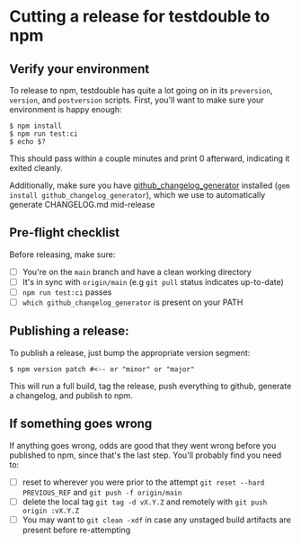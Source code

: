 # Cutting a release for testdouble to npm

## Verify your environment

To release to npm, testdouble has quite a lot going on in its `preversion`, `version`,
and `postversion` scripts. First, you'll want to make sure your environment is happy
enough:

```
$ npm install
$ npm run test:ci
$ echo $?
```

This should pass within a couple minutes and print 0 afterward, indicating it exited
cleanly.

Additionally, make sure you have [github_changelog_generator](https://github.com/skywinder/github-changelog-generator)
installed (`gem install github_changelog_generator`), which we use to automatically generate CHANGELOG.md mid-release

## Pre-flight checklist

Before releasing, make sure:

- [ ] You're on the `main` branch and have a clean working directory
- [ ] It's in sync with `origin/main` (e.g `git pull` status indicates up-to-date)
- [ ] `npm run test:ci` passes
- [ ] `which github_changelog_generator` is present on your PATH

## Publishing a release:

To publish a release, just bump the appropriate version segment:

```
$ npm version patch #<-- or "minor" or "major"
```

This will run a full build, tag the release, push everything to github, generate a changelog, and publish to npm.

## If something goes wrong

If anything goes wrong, odds are good that they went wrong before you published to npm, since that's the last
step.  You'll probably find you need to:

- [ ] reset to wherever you were prior to the attempt `git reset --hard PREVIOUS_REF` and `git push -f origin/main`
- [ ] delete the local tag `git tag -d vX.Y.Z` and remotely with `git push origin :vX.Y.Z`
- [ ] You may want to `git clean -xdf` in case any unstaged build artifacts are present before re-attempting

